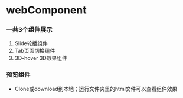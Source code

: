 # webComponent

### 一共3个组件展示

1. Slide轮播组件
2. Tab页面切换组件
3. 3D-hover 3D效果组件

### 预览组件

- Clone或download到本地；运行文件夹里的html文件可以查看组件效果